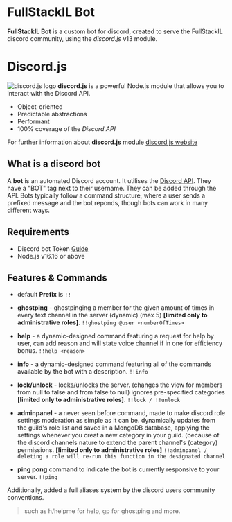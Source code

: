 # FullStackIL Bot


**FullStackIL Bot** is a custom bot for discord, created to serve the FullStackIL discord community, using the *discord.js* v13 module.



# Discord.js

![discord.js logo](https://camo.githubusercontent.com/d55d8a7f07a103454ebb77b653d9600ce27e011f78395d9713b432c8c011c76a/68747470733a2f2f646973636f72642e6a732e6f72672f7374617469632f6c6f676f2e737667)
**discord.js** is a powerful Node.js module that allows you to interact with the Discord API.
* Object-oriented
* Predictable abstractions
* Performant
* 100% coverage of the *Discord API*

For further information about **discord.js** module [discord.js website](https://discord.js.org/#/)

## What is a discord bot

A **bot** is an automated Discord account. It utilises the [Discord API](https://discord.com/developers/docs/intro). They have a "BOT" tag next to their username. They can be added through the API. Bots typically follow a command structure, where a user sends a prefixed message and the bot reponds, though bots can work in many different ways.

## Requirements


* Discord bot Token [Guide](https://discordjs.guide/preparations/setting-up-a-bot-application.html#creating-your-bot)
* Node.js v16.16 or above

## Features & Commands


* default **Prefix** is `!!`

* **ghostping** - ghostpinging a member for the given amount of times in every text channel in the server (dynamic) (max 5) **[limited only to administrative roles]**. 
  `!!ghostping @user <numberOfTimes>`
  
* **help** - a dynamic-designed command featuring a request for help by user, can add reason and will state voice channel if in one for efficiency bonus.
  `!!help <reason>`

* **info** - a dynamic-designed command featuring all of the commands available by the bot with a description.
  `!!info`
  
* **lock/unlock** - locks/unlocks the server. (changes the view for members from null to false and from false to null) ignores pre-specified categories **[limited only to administrative roles]**.
  `!!lock / !!unlock`

* **adminpanel** - a never seen before command, made to make discord role settings moderation as simple as it can be. dynamically updates from the guild's role list and saved in a MongoDB database, applying the settings whenever you creat a new category in your guild. (because of the discord channels nature to extend the parent channel's (category) permissions. **[limited only to administrative roles]**
  `!!adminpanel / deleting a role will re-run this function in the designated channel`

* **ping pong** command to indicate the bot is currently responsive to your server.
  `!!ping`

Additionally, added a full aliases system by the discord users community conventions.
> such as h/helpme for help, gp for ghostping and more.

